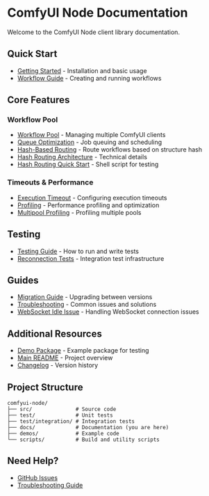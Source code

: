 # ComfyUI Node Documentation

Welcome to the ComfyUI Node client library documentation.

## Quick Start

- [Getting Started](./getting-started.md) - Installation and basic usage
- [Workflow Guide](./workflow-guide.md) - Creating and running workflows

## Core Features

### Workflow Pool
- [Workflow Pool](./workflow-pool.md) - Managing multiple ComfyUI clients
- [Queue Optimization](./queue-optimization.md) - Job queuing and scheduling
- [Hash-Based Routing](./hash-routing-guide.md) - Route workflows based on structure hash
- [Hash Routing Architecture](./hash-routing-architecture.md) - Technical details
- [Hash Routing Quick Start](./hash-routing-quickstart.sh) - Shell script for testing

### Timeouts & Performance
- [Execution Timeout](./execution-timeout.md) - Configuring execution timeouts
- [Profiling](./profiling.md) - Performance profiling and optimization
- [Multipool Profiling](./multipool-profiling.md) - Profiling multiple pools

## Testing

- [Testing Guide](./testing.md) - How to run and write tests
- [Reconnection Tests](./reconnection-tests.md) - Integration test infrastructure

## Guides

- [Migration Guide](./migration-guide.md) - Upgrading between versions
- [Troubleshooting](./troubleshooting.md) - Common issues and solutions
- [WebSocket Idle Issue](./websocket-idle-issue.md) - Handling WebSocket connection issues

## Additional Resources

- [Demo Package](./demo-package.md) - Example package for testing
- [Main README](../README.md) - Project overview
- [Changelog](../CHANGELOG.md) - Version history

## Project Structure

```
comfyui-node/
├── src/              # Source code
├── test/             # Unit tests
├── test/integration/ # Integration tests
├── docs/             # Documentation (you are here)
├── demos/            # Example code
└── scripts/          # Build and utility scripts
```

## Need Help?

- [GitHub Issues](https://github.com/igorls/comfyui-node/issues)
- [Troubleshooting Guide](./troubleshooting.md)